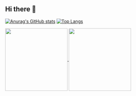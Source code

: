 ## Hi there 👋

<!--
**VicenteSaldana/VicenteSaldana** is a ✨ _special_ ✨ repository because its `README.md` (this file) appears on your GitHub profile.

Here are some ideas to get you started:

- 🔭 I’m currently working on ...
- 🌱 I’m currently learning ...
- 👯 I’m looking to collaborate on ...
- 🤔 I’m looking for help with ...
- 💬 Ask me about ...
- 📫 How to reach me: ...
- 😄 Pronouns: ...
- ⚡ Fun fact: ...
-->

[![Anurag's GitHub stats](https://github-readme-stats-bay-theta.vercel.app/api?username=VicenteSaldana&show_icons=true&include_all_commits=true&theme=radical)](https://github.com/VicenteSaldana/github-readme-stats)
[![Top Langs](https://github-readme-stats-bay-theta.vercel.app/api/top-langs/?username=VicenteSaldana&layout=compact)](https://github.com/VicenteSaldana/github-readme-stats)

<a href="https://github.com/VicenteSaldana/github-readme-statss">
  <img height=200 align="center" src="https://github-readme-stats-bay-theta.vercel.app/api?username=VicenteSaldana&show_icons=true&include_all_commits=true&theme=radical" />
</a>
<a href="https://github.com/VicenteSaldana/github-readme-stats">
  <img height=200 align="center" src="https://github-readme-stats-bay-theta.vercel.app/api/top-langs/?username=VicenteSaldana&layout=compact&card_width=320" />
</a>
